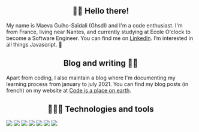 <h2 align="center">👋🏼 Hello there! </h2>

My name is Maeva Guiho-Saïdali (Ghsdl) and I'm a code enthusiast. I'm from France, living near Nantes, and currently studying at Ecole O'clock to become a Software Engineer. You can find me on [LinkedIn][1]. I’m interested in all things Javascript. 👀 

<!-- Links to your social media accounts -->

[1]: https://www.linkedin.com/in/maeva-ghsdl/

<!---
ghsdl/ghsdl is a ✨ special ✨ repository because its `README.md` (this file) appears on your GitHub profile.
You can click the Preview link to take a look at your changes.

--->

<h2 align="center"> Blog and writing ✍🏼 </h2>

Apart from coding, I also maintain a blog where I'm documenting my learning process from january to july 2021. You can find my blog posts (in french) on my website at [Code is a place on earth][3].

[3]: https://codeisaplaceonearth.fr/

<h2 align="center">  👩🏼‍💻 Technologies and tools </h2>

![](https://img.shields.io/badge/Editor-VSC-informational??style=for-the-badge&logo=Visual-Studio-Code&logoColor=white&color=ff69b4)
![](https://img.shields.io/badge/Code-HTML-informational??style=for-the-badge&logo=HTML5&logoColor=white&color=ff69b4)
![](https://img.shields.io/badge/Code-CSS-informational??style=for-the-badge&logo=CSS3&logoColor=white&color=ff69b4)
![](https://img.shields.io/badge/Code-JS-informational??style=for-the-badge&logo=JavaScript&logoColor=white&color=ff69b4)
![](https://img.shields.io/badge/Code-Node.js-informational??style=for-the-badge&logo=Node.js&logoColor=white&color=ff69b4)
![](https://img.shields.io/badge/Code-Express-informational??style=for-the-badge&logo=Express&logoColor=white&color=ff69b4)
![](https://img.shields.io/badge/Tools-PostgreSQL-informational??style=for-the-badge&logo=PostgreSQL&logoColor=white&color=ff69b4)

